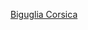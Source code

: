 <a class="weatherwidget-io" href="https://forecast7.com/es/42d629d45/biguglia/" data-label_1="Biguglia" data-label_2="Corsica" data-icons="Climacons Animated" data-theme="original" data-basecolor="#2F3437" data-accent="#3C4144" data-highcolor="#f2acac" data-lowcolor="#90b9f4" data-cloudfill="#dfdede" data-raincolor="#5e9df7" >Biguglia Corsica</a>
<script>
!function(d,s,id){var js,fjs=d.getElementsByTagName(s)[0];if(!d.getElementById(id)){js=d.createElement(s);js.id=id;js.src='https://weatherwidget.io/js/widget.min.js';fjs.parentNode.insertBefore(js,fjs);}}(document,'script','weatherwidget-io-js');
</script>
